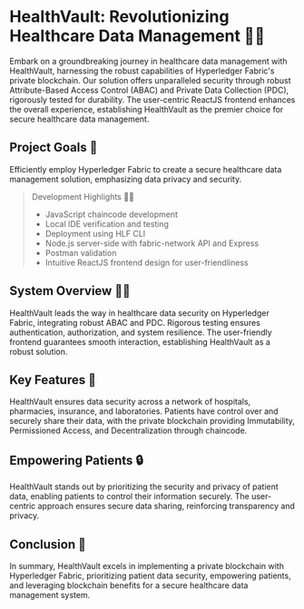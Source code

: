 # HealthVault: Revolutionizing Healthcare Data Management 🏥🔐
Embark on a groundbreaking journey in healthcare data management with HealthVault, harnessing the robust capabilities of Hyperledger Fabric's private blockchain. Our solution offers unparalleled security through robust Attribute-Based Access Control (ABAC) and Private Data Collection (PDC), rigorously tested for durability. The user-centric ReactJS frontend enhances the overall experience, establishing HealthVault as the premier choice for secure healthcare data management.

## Project Goals 🚀
Efficiently employ Hyperledger Fabric to create a secure healthcare data management solution, emphasizing data privacy and security.

>Development Highlights 👩‍💻
  >- JavaScript chaincode development
  >- Local IDE verification and testing
  >- Deployment using HLF CLI
  >- Node.js server-side with fabric-network API and Express
  >- Postman validation
  >- Intuitive ReactJS frontend design for user-friendliness

## System Overview 🏥🔐
HealthVault leads the way in healthcare data security on Hyperledger Fabric, integrating robust ABAC and PDC. Rigorous testing ensures authentication, authorization, and system resilience. The user-friendly frontend guarantees smooth interaction, establishing HealthVault as a robust solution.

## Key Features 🌟
HealthVault ensures data security across a network of hospitals, pharmacies, insurance, and laboratories. Patients have control over and securely share their data, with the private blockchain providing Immutability, Permissioned Access, and Decentralization through chaincode.

## Empowering Patients 🔒
HealthVault stands out by prioritizing the security and privacy of patient data, enabling patients to control their information securely. The user-centric approach ensures secure data sharing, reinforcing transparency and privacy.

## Conclusion 🌟
In summary, HealthVault excels in implementing a private blockchain with Hyperledger Fabric, prioritizing patient data security, empowering patients, and leveraging blockchain benefits for a secure healthcare data management system.
